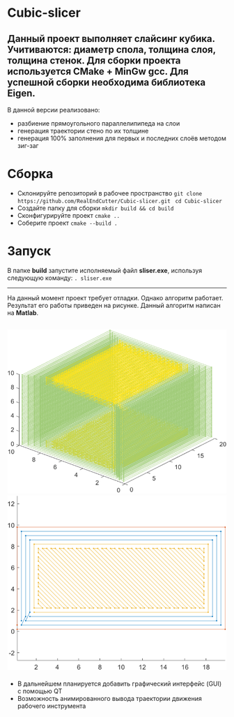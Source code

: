 # Cubic-slicer

Данный проект выполняет слайсинг кубика. Учитиваются: диаметр спола, толщина слоя, толщина стенок.
Для сборки проекта используется CMake + MinGw gcc.
Для успешной сборки необходима библиотека Eigen.
---
В данной версии реализовано:
- разбиение прямоугольного параллелипипеда на слои
- генерация траектории стено по их толщине
- генерация 100% заполнения для первых и последних слоёв методом зиг-заг

# Сборка
- Склонируйте репозиторий в рабочее пространство
`git clone https://github.com/RealEndCutter/Cubic-slicer.git `
`cd Cubic-slicer`
- Создайте папку для сборки
`mkdir build && cd build`
- Сконфигурируйте проект
`cmake ..`
- Соберите проект
`cmake --build .`

# Запуск
В папке **build** запустите исполняемый файл **sliser.exe**, используя следующую команду:
`. sliser.exe`

---
На данный момент проект требует отладки. Однако алгоритм работает. Результат его работы приведен на рисунке. Данный алгоритм написан на **Matlab**.

![альтернативный текст](data/screen_1.png)
![альтернативный текст](data/screen_2.png)
---
- В дальнейшем планируется добавить графический интерфейс (GUI) с помощью QT
- Возможность анимированного вывода траектории движения рабочего инструмента

